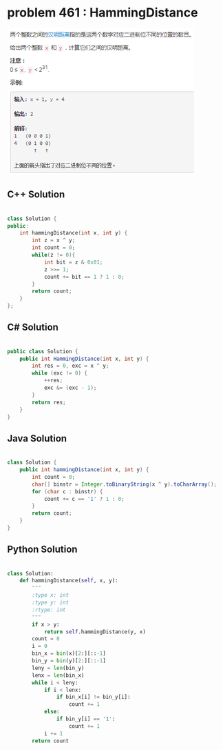 
# problem 461 : HammingDistance

<img src="https://github.com/Peefy/PeefyLeetCode/blob/master/doc/401-500/461.HammingDistance/problem.png"/>

## C++ Solution

```c++

class Solution {
public:
    int hammingDistance(int x, int y) {
        int z = x ^ y;
        int count = 0;
        while(z != 0){
            int bit = z & 0x01;
            z >>= 1;
            count += bit == 1 ? 1 : 0;
        }
        return count;
    }
};

```

## C# Solution

```csharp

public class Solution {
    public int HammingDistance(int x, int y) {
        int res = 0, exc = x ^ y;
        while (exc != 0) {
            ++res;
            exc &= (exc - 1);
        }
        return res;
    }
}

```

## Java Solution

```java

class Solution {
    public int hammingDistance(int x, int y) {
        int count = 0;
        char[] binstr = Integer.toBinaryString(x ^ y).toCharArray();
        for (char c : binstr) {
            count += c == '1' ? 1 : 0;
        }
        return count;
    }
}

```

## Python Solution

```python

class Solution:
    def hammingDistance(self, x, y):
        """
        :type x: int
        :type y: int
        :rtype: int
        """
        if x > y:
            return self.hammingDistance(y, x)
        count = 0
        i = 0
        bin_x = bin(x)[2:][::-1]
        bin_y = bin(y)[2:][::-1]
        leny = len(bin_y)
        lenx = len(bin_x)
        while i < leny:
            if i < lenx:
                if bin_x[i] != bin_y[i]:
                    count += 1
            else:
                if bin_y[i] == '1':
                    count += 1
            i += 1
        return count

```





